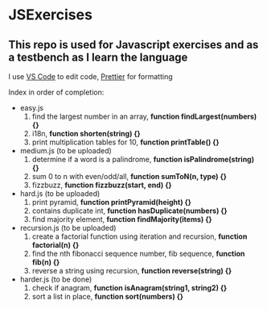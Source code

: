 # JSExercises

## This repo is used for Javascript exercises and as a testbench as I learn the language

I use [VS Code](https://code.visualstudio.com/) to edit code, [Prettier](https://prettier.io/) for formatting

</p>Index in order of completion:</p>

<ul>
<li>easy.js<ol>
<li>find the largest number in an array, <strong>function findLargest(numbers) {}</strong></li>
<li>i18n, <strong>function shorten(string) {}</strong></li>
<li>print multiplication tables for 10, <strong>function printTable() {}</strong></li></ol></li>

<li>medium.js (to be uploaded)<ol>
<li>determine if a word is a palindrome, <strong>function isPalindrome(string) {}</strong></li>
<li>sum 0 to n with even/odd/all, <strong>function sumToN(n, type) {}</strong></li>
<li>fizzbuzz, <strong>function fizzbuzz(start, end) {}</strong></li></ol></li>

<li>hard.js (to be uploaded)<ol>
<li>print pyramid, <strong>function printPyramid(height) {}</strong></li>
<li>contains duplicate int, <strong>function hasDuplicate(numbers) {}</strong></li>
<li>find majority element, <strong>function findMajority(items) {}</strong></li></ol></li>

<li>recursion.js (to be uploaded)<ol>
<li>create a factorial function using iteration and recursion, <strong>function factorial(n) {}</strong></li>
<li>find the nth fibonacci sequence number, fib sequence, <strong>function fib(n) {}</strong></li>
<li>reverse a string using recursion, <strong>function reverse(string) {}</strong></li></ol></li>

<li>harder.js (to be done)<ol>
<li>check if anagram, <strong>function isAnagram(string1, string2) {}</strong></li>
<li>sort a list in place, <strong>function sort(numbers) {}</strong></li></ol></li>
</ul>

